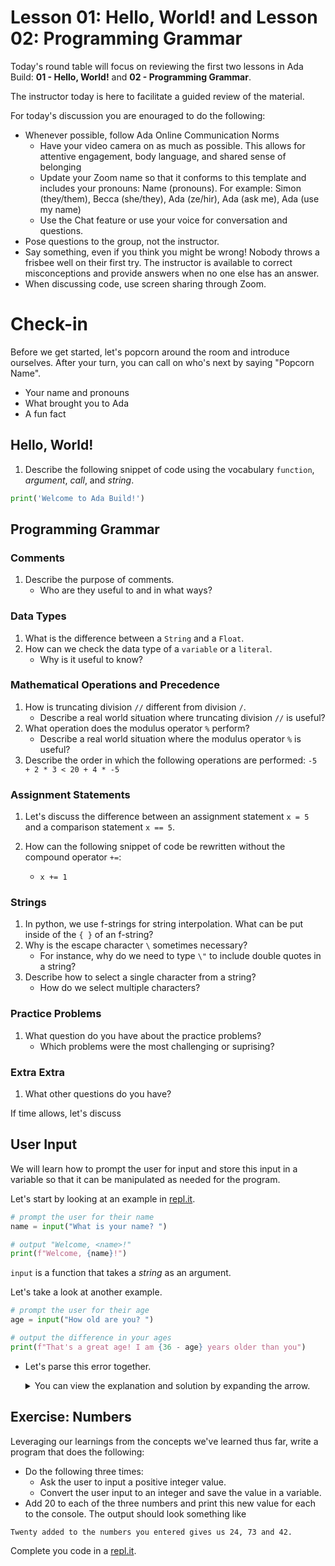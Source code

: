 # Lesson 01: Hello, World! and Lesson 02: Programming Grammar

Today's round table will focus on reviewing the first two lessons in Ada Build: **01 - Hello, World!** and **02 - Programming Grammar**.

The instructor today is here to facilitate a guided review of the material. 

For today's discussion you are enouraged to do the following:

* Whenever possible, follow Ada Online Communication Norms
    * Have your video camera on as much as possible. This allows for attentive engagement, body language, and shared sense of belonging
    * Update your Zoom name so that it conforms to this template and includes your pronouns: Name (pronouns). For example: Simon (they/them), Becca (she/they), Ada (ze/hir), Ada (ask me), Ada (use my name)
    * Use the Chat feature or use your voice for conversation and questions.
* Pose questions to the group, not the instructor.
* Say something, even if you think you might be wrong! Nobody throws a frisbee well on their first try. The instructor is available to correct misconceptions and provide answers when no one else has an answer.
* When discussing code, use screen sharing through Zoom.

# Check-in

Before we get started, let's popcorn around the room and introduce ourselves. After your turn, you can call on who's next by saying "Popcorn Name".

- Your name and pronouns
- What brought you to Ada
- A fun fact

## Hello, World!

1. Describe the following snippet of code using the vocabulary `function`, *argument*, *call*, and *string*.

```python
print('Welcome to Ada Build!')
```

## Programming Grammar

### Comments
1. Describe the purpose of comments. 
    - Who are they useful to and in what ways?
    
### Data Types

1. What is the difference between a `String` and a `Float`.
1. How can we check the data type of a `variable` or a `literal`.
    - Why is it useful to know?

### Mathematical Operations and Precedence

1. How is truncating division `//` different from division `/`. 
    - Describe a real world situation where truncating division `//` is useful?
1. What operation does the modulus operator `%` perform?
    - Describe a real world situation where the modulus operator `%` is useful?
1. Describe the order in which the following operations are performed:
    `-5 + 2 * 3 < 20 + 4 * -5`

### Assignment Statements

1. Let's discuss the difference between an assignment statement `x = 5` and a comparison statement `x == 5`.

1. How can the following snippet of code be rewritten without the compound operator `+=`:
     - `x += 1`

### Strings

1. In python, we use f-strings for string interpolation. What can be put inside of the `{ }` of an f-string?
1. Why is the escape character `\` sometimes necessary? 
    * For instance, why do we need to type `\"` to include double quotes in a string?
1. Describe how to select a single character from a string?
    * How do we select multiple characters?

### Practice Problems

1. What question do you have about the practice problems?
    - Which problems were the most challenging or suprising?

### Extra Extra

1. What other questions do you have?


If time allows, let's discuss

## User Input

We will learn how to prompt the user for input and store this input in a variable so that it can be manipulated as needed for the program.

Let's start by looking at an example in [repl.it](https://repl.it).

```python
# prompt the user for their name
name = input("What is your name? ")

# output "Welcome, <name>!" 
print(f"Welcome, {name}!")
```

`input` is a function that takes a _string_ as an argument. 

Let's take a look at another example.

```python
# prompt the user for their age
age = input("How old are you? ")

# output the difference in your ages 
print(f"That's a great age! I am {36 - age} years older than you")
```
* Let's parse this error together.

    <details><summary>You can view the explanation and solution by expanding the arrow.</summary>
    
    ```
    Traceback (most recent call last):
    File "main.py", line 5, in <module>
        print(f"That's a great age! I am {36 - age} years older than you")
    TypeError: unsupported operand type(s) for -: 'int' and 'str'
    ```

    There's a `TypeError`. Specically the operand `-` can't be used with an `int` and a `str`.  

    Our next step in figuring out our bug is to check what type our variables are. We will see that `age` is a _string_. This is because the _input_ function alwasys returns a _string_.

    We can conver an _int_ to a _string_ using the function `int`.
    Similarly we can convert a _string_ to an _int_ using the function `str`.


    A bug free program looks like this that behaves as intended:

    ```python
    # prompt the user for their age
    age = input("How old are you? ")

    # convert age to an int
    age = int(age)

    # output the difference in your ages 
    print(f"That's a great age! I am {36 - age} years older than you")
    ```

    </details>

## Exercise: Numbers

Leveraging our learnings from the concepts we've learned thus far, write a program that does the following:

* Do the following three times:
    * Ask the user to input a positive integer value.
    * Convert the user input to an integer and save the value in a variable.
* Add 20 to each of the three numbers and print this new value for each to the console. The output should look something like 

`Twenty added to the numbers you entered gives us 24, 73 and 42.`

Complete you code in a [repl.it](https://repl.it).

